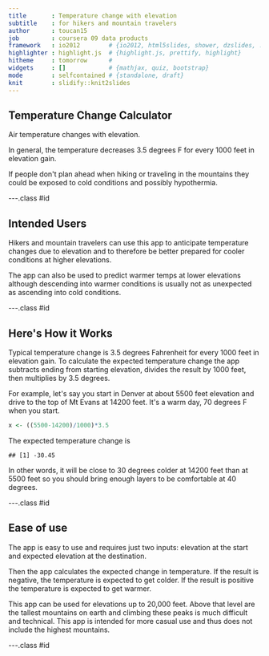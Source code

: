 ```yaml
---
title       : Temperature change with elevation
subtitle    : for hikers and mountain travelers
author      : toucan15
job         : coursera 09 data products
framework   : io2012        # {io2012, html5slides, shower, dzslides, ...}
highlighter : highlight.js  # {highlight.js, prettify, highlight}
hitheme     : tomorrow      # 
widgets     : []            # {mathjax, quiz, bootstrap}
mode        : selfcontained # {standalone, draft}
knit        : slidify::knit2slides
---
```


## Temperature Change Calculator

Air temperature changes with elevation.

In general, the temperature decreases 3.5 degrees F for every 1000 feet in elevation gain.

If people don't plan ahead when hiking or traveling in the mountains they could be exposed to cold conditions and possibly hypothermia.

---.class #id  

## Intended Users

Hikers and mountain travelers can use this app to anticipate temperature changes due to elevation and to therefore be better prepared for cooler conditions at higher elevations. 

The app can also be used to predict warmer temps at lower elevations although descending into warmer conditions is usually not as unexpected as ascending into cold conditions.

---.class #id

## Here's How it Works

Typical temperature change is 3.5 degrees Fahrenheit for every 1000 feet in elevation gain. To calculate the expected temperature change the app subtracts ending from starting elevation, divides the result by 1000 feet, then multiplies by 3.5 degrees.

For example, let's say you start in Denver at about 5500 feet elevation and drive to the top of Mt Evans at 14200 feet. It's a warm day, 70 degrees F when you start. 


```r
x <- ((5500-14200)/1000)*3.5
```

The expected temperature change is

```
## [1] -30.45
```

In other words, it will be close to 30 degrees colder at 14200 feet than at 5500 feet so you should bring enough layers to be comfortable at 40 degrees.

---.class #id

## Ease of use

The app is easy to use and requires just two inputs: elevation at the start and expected elevation at the destination.

Then the app calculates the expected change in temperature. If the result is negative, the temperature is expected to get colder. If the result is positive the temperature is expected to get warmer.

This app can be used for elevations up to 20,000 feet. Above that level are the tallest mountains on earth and climbing these peaks is much difficult and technical. This app is intended for more casual use and thus does not include the highest mountains. 

---.class #id
